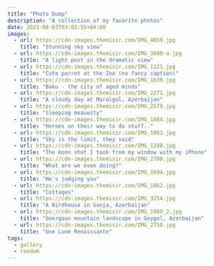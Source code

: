 ```yaml
---
title: "Photo Dump"
description: "A collection of my favorite photos"
date: 2023-08-03T03:03:55+04:00
images:
  - url: https://cdn-images.themisir.com/IMG_4059.jpg
    title: "Stunning sky view"
  - url: https://cdn-images.themisir.com/IMG_3600-a.jpg
    title: "A light post in the dramatic view"
  - url: https://cdn-images.themisir.com/IMG_1121.jpg
    title: "Cute parrot at the Zoo (no fancy caption)"
  - url: https://cdn-images.themisir.com/IMG_1639.jpg
    title: "Baku - the city of aged minds"
  - url: https://cdn-images.themisir.com/IMG_2271.jpg
    title: "A cloudy day at Maralgol, Azerbaijan"
  - url: https://cdn-images.themisir.com/IMG_2579.jpg
    title: "Sleeping meauwity"
  - url: https://cdn-images.themisir.com/IMG_1884.jpg
    title: "Heroes on their way to do stuff.."
  - url: https://cdn-images.themisir.com/IMG_1063.jpg
    title: "Sky is the limit, they said"
  - url: https://cdn-images.themisir.com/IMG_1288.jpg
    title: "The moon shot I took from my window with my iPhone"
  - url: https://cdn-images.themisir.com/IMG_2700.jpg
    title: "What are we even doing?"
  - url: https://cdn-images.themisir.com/IMG_1694.jpg
    title: "He's judging you"
  - url: https://cdn-images.themisir.com/IMG_1862.jpg
    title: "Cottages"
  - url: https://cdn-images.themisir.com/IMG_3254.jpg
    title: "A Birdhouse in Ganja, Azerbaijan"
  - url: https://cdn-images.themisir.com/IMG_1989_2.jpg
    title: "Goergous mountain landscape in Goygol, Azerbaijan"
  - url: https://cdn-images.themisir.com/IMG_2750.jpg
    title: "Une Lune Renaissante"
tags:
  - gallery
  - random
---
```

